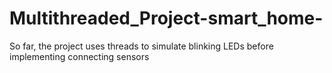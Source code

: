 # Multithreaded_Project-smart_home-
So far, the project uses threads to simulate blinking LEDs before implementing connecting sensors
